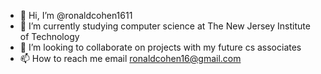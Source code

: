 - 👋 Hi, I’m @ronaldcohen1611
- 🌱 I’m currently studying computer science at The New Jersey Institute of Technology
- 💞️ I’m looking to collaborate on projects with my future cs associates 
- 📫 How to reach me email ronaldcohen16@gmail.com

<!---
ronaldcohen1611/ronaldcohen1611 is a ✨ special ✨ repository because its `README.md` (this file) appears on your GitHub profile.
You can click the Preview link to take a look at your changes.
--->
